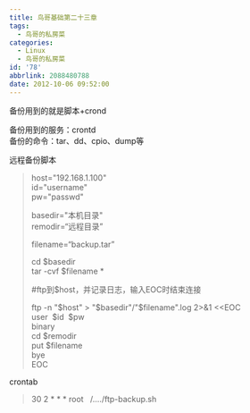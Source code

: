 ```yaml
---
title: 鸟哥基础第二十三章
tags:
  - 鸟哥的私房菜
categories:
  - Linux
  - 鸟哥的私房菜
id: '78'
abbrlink: 2088480788
date: 2012-10-06 09:52:00
---
```


备份用到的就是脚本+crond  
  
备份用到的服务：crontd  
备份的命令：tar、dd、cpio、dump等  
  
远程备份脚本  

> host="192.168.1.100"  
> id="username"  
> pw="passwd"  
>   
> basedir="本机目录"  
> remodir=“远程目录”  
>   
> filename=“backup.tar”  
>   
> cd $basedir  
> tar -cvf $filename \*  
> 
>   
> #ftp到$host，并记录日志，输入EOC时结束连接  
> 
> ftp -n "$host" > "$basedir"/"$filename".log 2>&1 <<EOC         
> user  $id  $pw  
> binary  
> cd $remodir  
> put $filename  
> bye  
> EOC

>   

crontab  

> 30 2 \* \* \* root   /..../ftp-backup.sh